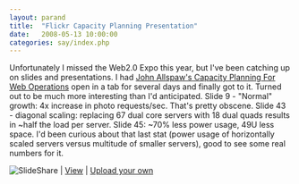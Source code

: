 ```yaml
---
layout: parand
title:  "Flickr Capacity Planning Presentation"
date:   2008-05-13 10:00:00
categories: say/index.php
---
```

Unfortunately I missed the Web2.0 Expo this year, but I've been catching up on slides and presentations. I had [John Allspaw's Capacity Planning For Web Operations](/web/20101222040552/http://www.slideshare.net/jallspaw/capacity-planning-for-web-operations-web20-expo-2008) open in a tab for several days and finally got to it. Turned out to be much more interesting than I'd anticipated. Slide 9 - "Normal" growth: 4x increase in photo requests/sec. That's pretty obscene. Slide 43 - diagonal scaling: replacing 67 dual core servers with 18 dual quads results in ~half the load per server. Slide 45: ~70% less power usage, 49U less space. I'd been curious about that last stat \(power usage of horizontally scaled servers versus multitude of smaller servers\), good to see some real numbers for it.

![SlideShare](http://static.slideshare.net/swf/logo_embd.png) | [View](http://www.slideshare.net/jallspaw/capacity-planning-for-web-operations-web20-expo-2008?src=embed) | [Upload your own](http://www.slideshare.net/upload?src=embed)
